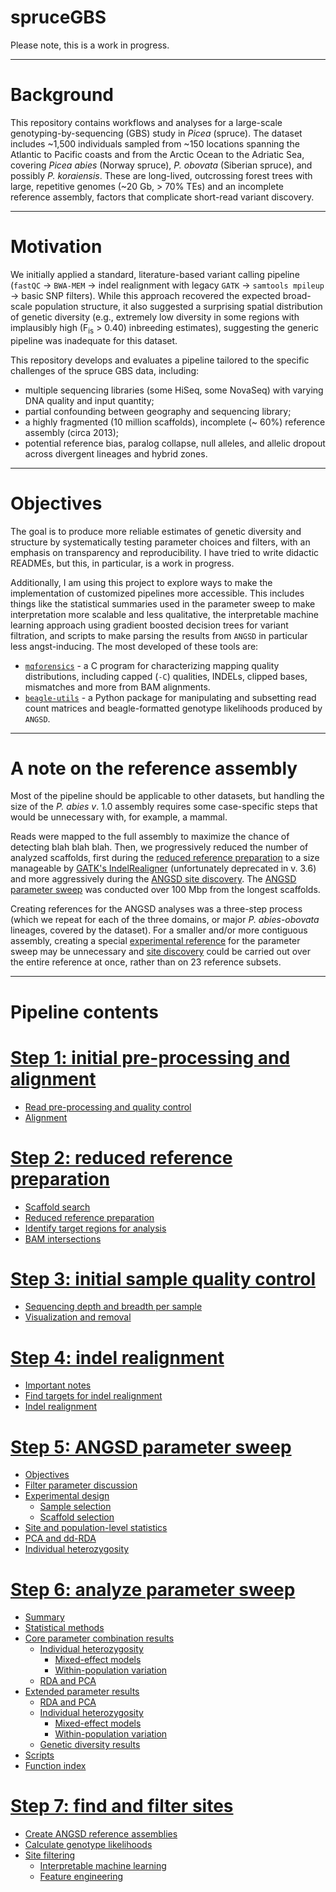 # spruceGBS

Please note, this is a work in progress.

---

# Background

This repository contains workflows and analyses for a large-scale genotyping-by-sequencing (GBS) study in _Picea_ (spruce). The dataset includes ~1,500 individuals sampled from ~150 locations spanning the Atlantic to Pacific coasts and from the Arctic Ocean to the Adriatic Sea, covering _Picea abies_ (Norway spruce), _P. obovata_ (Siberian spruce), and possibly _P. koraiensis_. These are long-lived, outcrossing forest trees with large, repetitive genomes (~20 Gb, > 70% TEs) and an incomplete reference assembly, factors that complicate short-read variant discovery.

---

# Motivation 

We initially applied a standard, literature-based variant calling pipeline (`fastQC` → `BWA-MEM` → indel realignment with legacy `GATK` → `samtools mpileup` → basic SNP filters). While this approach recovered the expected broad-scale population structure, it also suggested a surprising spatial distribution of genetic diversity (e.g.,  extremely low diversity in some regions with implausibly high (F<sub>is</sub> > 0.40) inbreeding estimates), suggesting the generic pipeline was inadequate for this dataset.

This repository develops and evaluates a pipeline tailored to the specific challenges of the spruce GBS data, including:

- multiple sequencing libraries (some HiSeq, some NovaSeq) with varying DNA quality and input quantity;
- partial confounding between geography and sequencing library;
- a highly fragmented (10 million scaffolds), incomplete (~ 60%) reference assembly (circa 2013);
- potential reference bias, paralog collapse, null alleles, and allelic dropout across divergent lineages and hybrid zones.

---
# Objectives

The goal is to produce more reliable estimates of genetic diversity and structure by systematically testing parameter choices and filters, with an emphasis on transparency and reproducibility. I have tried to write didactic READMEs, but this, in particular, is a work in progress. 

Additionally, I am using this project to explore ways to make the implementation of customized pipelines more accessible. This includes things like the statistical summaries used in the parameter sweep to make interpretation more scalable and less qualitative, the interpretable machine learning approach using gradient boosted decision trees for variant filtration, and scripts to make parsing the results from `ANGSD` in particular less angst-inducing. The most developed of these tools are:
- [`mqforensics`](https://github.com/lxsllvn/spruceGBS/tree/main/mqforensics)  - a C program for characterizing mapping quality distributions, including capped (`-C`) qualities, INDELs, clipped bases, mismatches and more from BAM alignments.
- [`beagle-utils`](https://github.com/lxsllvn/spruceGBS/tree/main/beagle-utils) - a Python package for manipulating and subsetting read count matrices and beagle-formatted genotype likelihoods produced by `ANGSD`.

---

# A note on the reference assembly

Most of the pipeline should be applicable to other datasets, but handling the size of the *P. abies* *v*. 1.0 assembly requires some case-specific steps that would be unnecessary with, for example, a mammal. 

Reads were mapped to the full assembly to maximize the chance of detecting blah blah blah. Then, we progressively reduced the number of analyzed scaffolds, first during the [reduced reference preparation](https://github.com/lxsllvn/spruceGBS/tree/main/02_reduced_ref) to a size manageable by [GATK's IndelRealigner](https://github.com/lxsllvn/spruceGBS/tree/main/04_realignment) (unfortunately deprecated in v. 3.6) and more aggressively during the [ANGSD site discovery](https://github.com/lxsllvn/spruceGBS/tree/main/07_site_discovery). The [ANGSD parameter sweep](https://github.com/lxsllvn/spruceGBS/tree/main/05_angsd_param_sweep) was conducted over 100 Mbp from the longest scaffolds. 

Creating references for the ANGSD analyses was a three-step process (which we repeat for each of the three domains, or major *P. abies*-*obovata* lineages, covered by the dataset). For a smaller and/or more contiguous assembly, creating a special [experimental reference](https://github.com/lxsllvn/spruceGBS/tree/main/05_angsd_param_sweep#scaffold-selection) for the parameter sweep may be unnecessary and [site discovery](https://github.com/lxsllvn/spruceGBS/tree/main/07_site_discovery) could be carried out over the entire reference at once, rather than on 23 reference subsets. 

---

# Pipeline contents 

# [Step 1: initial pre-processing and alignment](https://github.com/lxsllvn/spruceGBS/tree/main/01_read_alignment)
  * [Read pre-processing and quality control](https://github.com/lxsllvn/spruceGBS/tree/main/01_read_alignment#read-pre-processing-and-quality-control)
  * [Alignment](https://github.com/lxsllvn/spruceGBS/tree/main/01_read_alignment#pre-processing-and-quality-control)

# [Step 2: reduced reference preparation](https://github.com/lxsllvn/spruceGBS/tree/main/02_reduced_ref)
  * [Scaffold search](https://github.com/lxsllvn/spruceGBS/tree/main/02_reduced_ref#scaffold-search)
  * [Reduced reference preparation](https://github.com/lxsllvn/spruceGBS/tree/main/02_reduced_ref#reduced-reference-preparation)
  * [Identify target regions for analysis](https://github.com/lxsllvn/spruceGBS/tree/main/02_reduced_ref#identify-target-regions-for-analysis)
  * [BAM intersections](https://github.com/lxsllvn/spruceGBS/tree/main/02_reduced_ref#bam-intersections)
  
# [Step 3: initial sample quality control](https://github.com/lxsllvn/spruceGBS/tree/main/03_initial_qc)
  * [Sequencing depth and breadth per sample](https://github.com/lxsllvn/spruceGBS/tree/main/03_initial_qc#sequencing-depth-and-breadth-per-sample)
  * [Visualization and removal](https://github.com/lxsllvn/spruceGBS/tree/main/03_initial_qc#visualization-and-removal)
  
# [Step 4: indel realignment](https://github.com/lxsllvn/spruceGBS/tree/main/04_realignment)
  * [Important notes](https://github.com/lxsllvn/spruceGBS/edit/main/04_realignment/README.md#important-notes)
  * [Find targets for indel realignment](https://github.com/lxsllvn/spruceGBS/edit/main/04_realignment/README.md#find-targets-for-indel-realignment)
  * [Indel realignment](https://github.com/lxsllvn/spruceGBS/edit/main/04_realignment/README.md#indel-realignment)
  
# [Step 5: ANGSD parameter sweep](https://github.com/lxsllvn/spruceGBS/tree/main/05_angsd_param_sweep)
  * [Objectives](https://github.com/lxsllvn/spruceGBS/tree/main/05_angsd_param_sweep#objectives)
  * [Filter parameter discussion](https://github.com/lxsllvn/spruceGBS/tree/main/05_angsd_param_sweep#filter-parameters)
  * [Experimental design](https://github.com/lxsllvn/spruceGBS/tree/main/05_angsd_param_sweep#experimental-design)
    * [Sample selection](https://github.com/lxsllvn/spruceGBS/tree/main/05_angsd_param_sweep#sample-selection)
    * [Scaffold selection](https://github.com/lxsllvn/spruceGBS/tree/main/05_angsd_param_sweep#scaffold-selection)
  * [Site and population-level statistics](https://github.com/lxsllvn/spruceGBS/tree/main/05_angsd_param_sweep#site-and-population-level-statistics)
  * [PCA and dd-RDA](https://github.com/lxsllvn/spruceGBS/tree/main/05_angsd_param_sweep#rda-on-principal-components)
  * [Individual heterozygosity](https://github.com/lxsllvn/spruceGBS/tree/main/05_angsd_param_sweep#individual-heterozygosity)
    
# [Step 6: analyze parameter sweep](https://github.com/lxsllvn/spruceGBS/tree/main/06_sweep_results) 
  * [Summary](https://github.com/lxsllvn/spruceGBS/tree/main/06_sweep_results#summary)
  * [Statistical methods](https://github.com/lxsllvn/spruceGBS/tree/main/06_sweep_results#statistical-methods)
  * [Core parameter combination results](https://github.com/lxsllvn/spruceGBS/tree/main/06_sweep_results#core-parameter-combinations)
    * [Individual heterozygosity](https://github.com/lxsllvn/spruceGBS/tree/main/06_sweep_results#individual-heterozygosity)
      * [Mixed-effect models](https://github.com/lxsllvn/spruceGBS/tree/main/06_sweep_results#mixed-effect-models)
      * [Within-population variation](https://github.com/lxsllvn/spruceGBS/tree/main/06_sweep_results#within-population-variation)
    * [RDA and PCA](https://github.com/lxsllvn/spruceGBS/tree/main/06_sweep_results#rda-and-pca)
  * [Extended parameter results](https://github.com/lxsllvn/spruceGBS/tree/main/06_sweep_results#extended-parameter-combinations)
    * [RDA and PCA](https://github.com/lxsllvn/spruceGBS/tree/main/06_sweep_results#rda-and-pca-1)
    * [Individual heterozygosity](https://github.com/lxsllvn/spruceGBS/tree/main/06_sweep_results#individual-heterozygosity-1)
      * [Mixed-effect models](https://github.com/lxsllvn/spruceGBS/tree/main/06_sweep_results#mixed-effect-models-1)
      * [Within-population variation](https://github.com/lxsllvn/spruceGBS/tree/main/06_sweep_results#within-population-variation-1)
    * [Genetic diversity results](https://github.com/lxsllvn/spruceGBS/tree/main/06_sweep_results#genetic-diversity)
   * [Scripts](https://github.com/lxsllvn/spruceGBS/tree/main/06_sweep_results#scripts)
   * [Function index](https://github.com/lxsllvn/spruceGBS/tree/main/06_sweep_results#analysis_functionsr-index)

# [Step 7: find and filter sites](https://github.com/lxsllvn/spruceGBS/tree/main/07_site_discovery)
* [Create ANGSD reference assemblies](https://github.com/lxsllvn/spruceGBS/tree/main/07_site_discovery#create-angsd-reference-assemblies)
* [Calculate genotype likelihoods](https://github.com/lxsllvn/spruceGBS/tree/main/07_site_discovery#create-angsd-reference-assemblies)
* [Site filtering](https://github.com/lxsllvn/spruceGBS/tree/main/07_site_discovery#site-filtering)
  * [Interpretable machine learning](https://github.com/lxsllvn/spruceGBS/tree/main/07_site_discovery#interpretable-machine-learning)
  * [Feature engineering](https://github.com/lxsllvn/spruceGBS/tree/main/07_site_discovery#feature-engineering)
